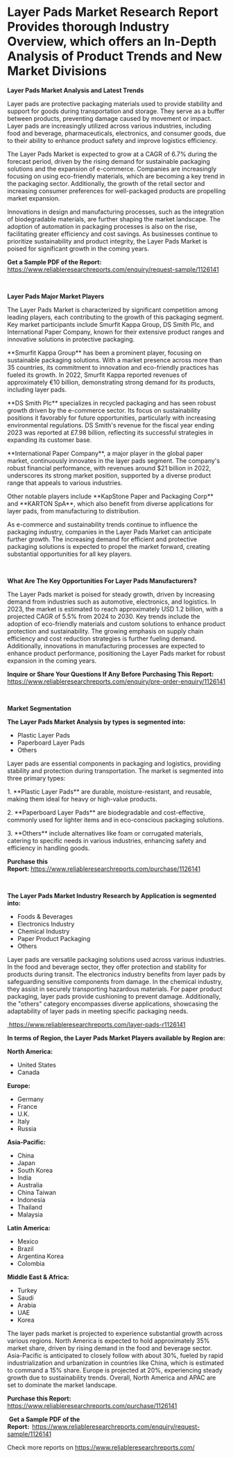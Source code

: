 <p><h1>Layer Pads Market Research Report Provides thorough Industry Overview, which offers an In-Depth Analysis of Product Trends and New Market Divisions</h1></p><p><strong>Layer Pads Market Analysis and Latest Trends</strong></p>
<p><p>Layer pads are protective packaging materials used to provide stability and support for goods during transportation and storage. They serve as a buffer between products, preventing damage caused by movement or impact. Layer pads are increasingly utilized across various industries, including food and beverage, pharmaceuticals, electronics, and consumer goods, due to their ability to enhance product safety and improve logistics efficiency.</p><p>The Layer Pads Market is expected to grow at a CAGR of 6.7% during the forecast period, driven by the rising demand for sustainable packaging solutions and the expansion of e-commerce. Companies are increasingly focusing on using eco-friendly materials, which are becoming a key trend in the packaging sector. Additionally, the growth of the retail sector and increasing consumer preferences for well-packaged products are propelling market expansion.</p><p>Innovations in design and manufacturing processes, such as the integration of biodegradable materials, are further shaping the market landscape. The adoption of automation in packaging processes is also on the rise, facilitating greater efficiency and cost savings. As businesses continue to prioritize sustainability and product integrity, the Layer Pads Market is poised for significant growth in the coming years.</p></p>
<p><strong>Get a Sample PDF of the Report:&nbsp;</strong> <a href="https://www.reliableresearchreports.com/enquiry/request-sample/1126141?utm_campaign=2227&utm_medium=2&utm_source=Github&utm_content=ia&utm_term=31012025&utm_id=layer-pads">https://www.reliableresearchreports.com/enquiry/request-sample/1126141</a></p>
<p>&nbsp;</p>
<p><strong>Layer Pads Major Market Players</strong></p>
<p><p>The Layer Pads Market is characterized by significant competition among leading players, each contributing to the growth of this packaging segment. Key market participants include Smurfit Kappa Group, DS Smith Plc, and International Paper Company, known for their extensive product ranges and innovative solutions in protective packaging.</p><p>**Smurfit Kappa Group** has been a prominent player, focusing on sustainable packaging solutions. With a market presence across more than 35 countries, its commitment to innovation and eco-friendly practices has fueled its growth. In 2022, Smurfit Kappa reported revenues of approximately €10 billion, demonstrating strong demand for its products, including layer pads.</p><p>**DS Smith Plc** specializes in recycled packaging and has seen robust growth driven by the e-commerce sector. Its focus on sustainability positions it favorably for future opportunities, particularly with increasing environmental regulations. DS Smith's revenue for the fiscal year ending 2023 was reported at £7.98 billion, reflecting its successful strategies in expanding its customer base.</p><p>**International Paper Company**, a major player in the global paper market, continuously innovates in the layer pads segment. The company's robust financial performance, with revenues around $21 billion in 2022, underscores its strong market position, supported by a diverse product range that appeals to various industries.</p><p>Other notable players include **KapStone Paper and Packaging Corp** and **KARTON SpA**, which also benefit from diverse applications for layer pads, from manufacturing to distribution.</p><p>As e-commerce and sustainability trends continue to influence the packaging industry, companies in the Layer Pads Market can anticipate further growth. The increasing demand for efficient and protective packaging solutions is expected to propel the market forward, creating substantial opportunities for all key players.</p></p>
<p>&nbsp;</p>
<p><strong>What Are The Key Opportunities For Layer Pads Manufacturers?</strong></p>
<p><p>The Layer Pads market is poised for steady growth, driven by increasing demand from industries such as automotive, electronics, and logistics. In 2023, the market is estimated to reach approximately USD 1.2 billion, with a projected CAGR of 5.5% from 2024 to 2030. Key trends include the adoption of eco-friendly materials and custom solutions to enhance product protection and sustainability. The growing emphasis on supply chain efficiency and cost reduction strategies is further fueling demand. Additionally, innovations in manufacturing processes are expected to enhance product performance, positioning the Layer Pads market for robust expansion in the coming years.</p></p>
<p><strong>Inquire or Share Your Questions If Any Before Purchasing This Report:</strong> <a href="https://www.reliableresearchreports.com/enquiry/pre-order-enquiry/1126141?utm_campaign=2227&utm_medium=2&utm_source=Github&utm_content=ia&utm_term=31012025&utm_id=layer-pads">https://www.reliableresearchreports.com/enquiry/pre-order-enquiry/1126141</a></p>
<p>&nbsp;</p>
<p><strong>Market Segmentation</strong></p>
<p><strong>The Layer Pads Market Analysis by types is segmented into:</strong></p>
<p><ul><li>Plastic Layer Pads</li><li>Paperboard Layer Pads</li><li>Others</li></ul></p>
<p><p>Layer pads are essential components in packaging and logistics, providing stability and protection during transportation. The market is segmented into three primary types: </p><p>1. **Plastic Layer Pads** are durable, moisture-resistant, and reusable, making them ideal for heavy or high-value products. </p><p>2. **Paperboard Layer Pads** are biodegradable and cost-effective, commonly used for lighter items and in eco-conscious packaging solutions. </p><p>3. **Others** include alternatives like foam or corrugated materials, catering to specific needs in various industries, enhancing safety and efficiency in handling goods.</p></p>
<p><strong>Purchase this Report:&nbsp;</strong><a href="https://www.reliableresearchreports.com/purchase/1126141?utm_campaign=2227&utm_medium=2&utm_source=Github&utm_content=ia&utm_term=31012025&utm_id=layer-pads">https://www.reliableresearchreports.com/purchase/1126141</a></p>
<p>&nbsp;</p>
<p><strong>The Layer Pads Market Industry Research by Application is segmented into:</strong></p>
<p><ul><li>Foods & Beverages</li><li>Electronics Industry</li><li>Chemical Industry</li><li>Paper Product Packaging</li><li>Others</li></ul></p>
<p><p>Layer pads are versatile packaging solutions used across various industries. In the food and beverage sector, they offer protection and stability for products during transit. The electronics industry benefits from layer pads by safeguarding sensitive components from damage. In the chemical industry, they assist in securely transporting hazardous materials. For paper product packaging, layer pads provide cushioning to prevent damage. Additionally, the "others" category encompasses diverse applications, showcasing the adaptability of layer pads in meeting specific packaging needs.</p></p>
<p><a href="https://www.reliableresearchreports.com/layer-pads-r1126141?utm_campaign=2227&utm_medium=2&utm_source=Github&utm_content=ia&utm_term=31012025&utm_id=layer-pads">&nbsp;https://www.reliableresearchreports.com/layer-pads-r1126141</a></p>
<p><strong>In terms of Region, the Layer Pads Market Players available by Region are:</strong></p>
<p>
    <p> <strong> North America: </strong>
        <ul>
            <li>United States</li>
            <li>Canada</li>
        </ul>
        </p> 
    <p> <strong> Europe: </strong>
        <ul>
            <li>Germany</li>
            <li>France</li>
            <li>U.K.</li>
            <li>Italy</li>
            <li>Russia</li>
        </ul>
        </p> 
    <p> <strong> Asia-Pacific: </strong>
        <ul>
            <li>China</li>
            <li>Japan</li>
            <li>South Korea</li>
            <li>India</li>
            <li>Australia</li>
            <li>China Taiwan</li>
            <li>Indonesia</li>
            <li>Thailand</li>
            <li>Malaysia</li>
        </ul>
        </p> 
    <p> <strong> Latin America: </strong>
        <ul>
            <li>Mexico</li>
            <li>Brazil</li>
            <li>Argentina Korea</li>
            <li>Colombia</li>
        </ul>
        </p> 
    <p> <strong> Middle East & Africa: </strong>
        <ul>
            <li>Turkey</li>
            <li>Saudi</li>
            <li>Arabia</li>
            <li>UAE</li>
            <li>Korea</li>
        </ul>
    </p>
    </p>
<p><p>The layer pads market is projected to experience substantial growth across various regions. North America is expected to hold approximately 35% market share, driven by rising demand in the food and beverage sector. Asia-Pacific is anticipated to closely follow with about 30%, fueled by rapid industrialization and urbanization in countries like China, which is estimated to command a 15% share. Europe is projected at 20%, experiencing steady growth due to sustainability trends. Overall, North America and APAC are set to dominate the market landscape.</p></p>
<p><strong>Purchase this Report: </strong><a href="https://www.reliableresearchreports.com/purchase/1126141?utm_campaign=2227&utm_medium=2&utm_source=Github&utm_content=ia&utm_term=31012025&utm_id=layer-pads">https://www.reliableresearchreports.com/purchase/1126141</a></p>
<p>&nbsp;<strong>Get a Sample PDF of the Report:&nbsp;&nbsp;</strong><a href="https://www.reliableresearchreports.com/enquiry/request-sample/1126141?utm_campaign=2227&utm_medium=2&utm_source=Github&utm_content=ia&utm_term=31012025&utm_id=layer-pads">https://www.reliableresearchreports.com/enquiry/request-sample/1126141</a></p>
<p><strong></strong></p>
<p>Check more reports on <a href="https://www.reliableresearchreports.com/?utm_campaign=2227&utm_medium=2&utm_source=Github&utm_content=ia&utm_term=31012025&utm_id=layer-pads">https://www.reliableresearchreports.com/</a></p>
